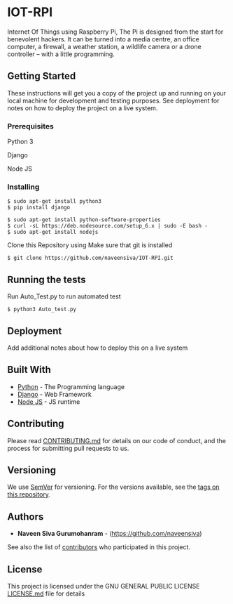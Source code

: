 # IOT-RPI

Internet Of Things using Raspberry Pi, The Pi is designed from the start for benevolent hackers. It can be turned into a media centre, an office computer, a firewall, a weather station, a wildlife camera or a drone controller – with a little programming.



## Getting Started

These instructions will get you a copy of the project up and running on your local machine for development and testing purposes. See deployment for notes on how to deploy the project on a live system.

### Prerequisites

Python 3 

Django 

Node JS


### Installing

```
$ sudo apt-get install python3
$ pip install django

$ sudo apt-get install python-software-properties
$ curl -sL https://deb.nodesource.com/setup_6.x | sudo -E bash -
$ sudo apt-get install nodejs
```

Clone this Repository using
Make sure that git is installed
```
$ git clone https://github.com/naveensiva/IOT-RPI.git

```


## Running the tests

Run Auto_Test.py to run automated test


```
$ python3 Auto_test.py
```


## Deployment

Add additional notes about how to deploy this on a live system

## Built With

* [Python](https://www.python.org/) - The Programming language
* [Django](https://www.djangoproject.com/) - Web Framework
* [Node JS](https://nodejs.org/en/) - JS runtime

## Contributing

Please read [CONTRIBUTING.md](https://github.com/naveensiva/IOT-RPI/blob/master/CONTRIBUTING.md) for details on our code of conduct, and the process for submitting pull requests to us.

## Versioning

We use [SemVer](http://semver.org/) for versioning. For the versions available, see the [tags on this repository](https://github.com/naveensiva/IOT-RPI/tags). 

## Authors

* **Naveen Siva Gurumohanram** - (https://github.com/naveensiva)

See also the list of [contributors](https://github.com/naveensiva/IOT-RPI/contributors) who participated in this project.

## License

This project is licensed under the GNU GENERAL PUBLIC LICENSE [LICENSE.md](LICENSE) file for details

